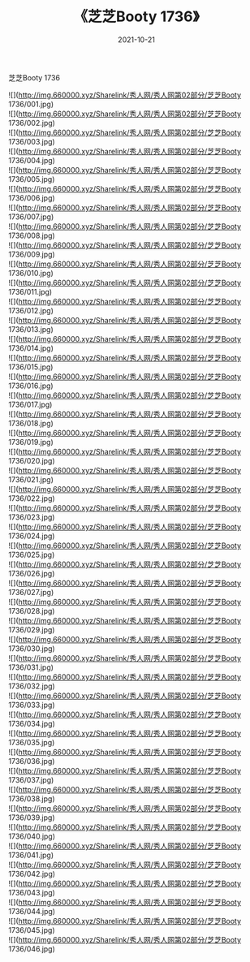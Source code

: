 ﻿---
layout: post
title:  《芝芝Booty 1736》
date:   2021-10-21
img: http://img.660000.xyz/Sharelink/秀人网/秀人网第02部分/芝芝Booty 1736/000.jpg
categories: [美女, 清纯, 唯美]
---

芝芝Booty 1736

  ![](http://img.660000.xyz/Sharelink/秀人网/秀人网第02部分/芝芝Booty 1736/001.jpg) <br> ![](http://img.660000.xyz/Sharelink/秀人网/秀人网第02部分/芝芝Booty 1736/002.jpg) <br> ![](http://img.660000.xyz/Sharelink/秀人网/秀人网第02部分/芝芝Booty 1736/003.jpg) <br> ![](http://img.660000.xyz/Sharelink/秀人网/秀人网第02部分/芝芝Booty 1736/004.jpg) <br> ![](http://img.660000.xyz/Sharelink/秀人网/秀人网第02部分/芝芝Booty 1736/005.jpg) <br> ![](http://img.660000.xyz/Sharelink/秀人网/秀人网第02部分/芝芝Booty 1736/006.jpg) <br> ![](http://img.660000.xyz/Sharelink/秀人网/秀人网第02部分/芝芝Booty 1736/007.jpg) <br> ![](http://img.660000.xyz/Sharelink/秀人网/秀人网第02部分/芝芝Booty 1736/008.jpg) <br> ![](http://img.660000.xyz/Sharelink/秀人网/秀人网第02部分/芝芝Booty 1736/009.jpg) <br> ![](http://img.660000.xyz/Sharelink/秀人网/秀人网第02部分/芝芝Booty 1736/010.jpg) <br> ![](http://img.660000.xyz/Sharelink/秀人网/秀人网第02部分/芝芝Booty 1736/011.jpg) <br> ![](http://img.660000.xyz/Sharelink/秀人网/秀人网第02部分/芝芝Booty 1736/012.jpg) <br> ![](http://img.660000.xyz/Sharelink/秀人网/秀人网第02部分/芝芝Booty 1736/013.jpg) <br> ![](http://img.660000.xyz/Sharelink/秀人网/秀人网第02部分/芝芝Booty 1736/014.jpg) <br> ![](http://img.660000.xyz/Sharelink/秀人网/秀人网第02部分/芝芝Booty 1736/015.jpg) <br> ![](http://img.660000.xyz/Sharelink/秀人网/秀人网第02部分/芝芝Booty 1736/016.jpg) <br> ![](http://img.660000.xyz/Sharelink/秀人网/秀人网第02部分/芝芝Booty 1736/017.jpg) <br> ![](http://img.660000.xyz/Sharelink/秀人网/秀人网第02部分/芝芝Booty 1736/018.jpg) <br> ![](http://img.660000.xyz/Sharelink/秀人网/秀人网第02部分/芝芝Booty 1736/019.jpg) <br> ![](http://img.660000.xyz/Sharelink/秀人网/秀人网第02部分/芝芝Booty 1736/020.jpg) <br> ![](http://img.660000.xyz/Sharelink/秀人网/秀人网第02部分/芝芝Booty 1736/021.jpg) <br> ![](http://img.660000.xyz/Sharelink/秀人网/秀人网第02部分/芝芝Booty 1736/022.jpg) <br> ![](http://img.660000.xyz/Sharelink/秀人网/秀人网第02部分/芝芝Booty 1736/023.jpg) <br> ![](http://img.660000.xyz/Sharelink/秀人网/秀人网第02部分/芝芝Booty 1736/024.jpg) <br> ![](http://img.660000.xyz/Sharelink/秀人网/秀人网第02部分/芝芝Booty 1736/025.jpg) <br> ![](http://img.660000.xyz/Sharelink/秀人网/秀人网第02部分/芝芝Booty 1736/026.jpg) <br> ![](http://img.660000.xyz/Sharelink/秀人网/秀人网第02部分/芝芝Booty 1736/027.jpg) <br> ![](http://img.660000.xyz/Sharelink/秀人网/秀人网第02部分/芝芝Booty 1736/028.jpg) <br> ![](http://img.660000.xyz/Sharelink/秀人网/秀人网第02部分/芝芝Booty 1736/029.jpg) <br> ![](http://img.660000.xyz/Sharelink/秀人网/秀人网第02部分/芝芝Booty 1736/030.jpg) <br> ![](http://img.660000.xyz/Sharelink/秀人网/秀人网第02部分/芝芝Booty 1736/031.jpg) <br> ![](http://img.660000.xyz/Sharelink/秀人网/秀人网第02部分/芝芝Booty 1736/032.jpg) <br> ![](http://img.660000.xyz/Sharelink/秀人网/秀人网第02部分/芝芝Booty 1736/033.jpg) <br> ![](http://img.660000.xyz/Sharelink/秀人网/秀人网第02部分/芝芝Booty 1736/034.jpg) <br> ![](http://img.660000.xyz/Sharelink/秀人网/秀人网第02部分/芝芝Booty 1736/035.jpg) <br> ![](http://img.660000.xyz/Sharelink/秀人网/秀人网第02部分/芝芝Booty 1736/036.jpg) <br> ![](http://img.660000.xyz/Sharelink/秀人网/秀人网第02部分/芝芝Booty 1736/037.jpg) <br> ![](http://img.660000.xyz/Sharelink/秀人网/秀人网第02部分/芝芝Booty 1736/038.jpg) <br> ![](http://img.660000.xyz/Sharelink/秀人网/秀人网第02部分/芝芝Booty 1736/039.jpg) <br> ![](http://img.660000.xyz/Sharelink/秀人网/秀人网第02部分/芝芝Booty 1736/040.jpg) <br> ![](http://img.660000.xyz/Sharelink/秀人网/秀人网第02部分/芝芝Booty 1736/041.jpg) <br> ![](http://img.660000.xyz/Sharelink/秀人网/秀人网第02部分/芝芝Booty 1736/042.jpg) <br> ![](http://img.660000.xyz/Sharelink/秀人网/秀人网第02部分/芝芝Booty 1736/043.jpg) <br> ![](http://img.660000.xyz/Sharelink/秀人网/秀人网第02部分/芝芝Booty 1736/044.jpg) <br> ![](http://img.660000.xyz/Sharelink/秀人网/秀人网第02部分/芝芝Booty 1736/045.jpg) <br> ![](http://img.660000.xyz/Sharelink/秀人网/秀人网第02部分/芝芝Booty 1736/046.jpg) <br>